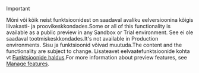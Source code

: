 > [!IMPORTANT]
> <span data-ttu-id="e491e-101">Mõni või kõik neist funktsioonidest on saadaval avaliku eelversioonina kõigis liivakasti- ja proovikeskkondades.</span><span class="sxs-lookup"><span data-stu-id="e491e-101">Some or all of this functionality is available as a public preview in any Sandbox or Trial environment.</span></span> <span data-ttu-id="e491e-102">See ei ole saadaval tootmiskeskkondades.</span><span class="sxs-lookup"><span data-stu-id="e491e-102">It's not available in Production environments.</span></span> <span data-ttu-id="e491e-103">Sisu ja funktsioonid võivad muutuda.</span><span class="sxs-lookup"><span data-stu-id="e491e-103">The content and the functionality are subject to change.</span></span> <span data-ttu-id="e491e-104">Lisateavet eelvaatefunktsioonide kohta vt [Funktsioonide haldus](../hr-admin-manage-features.md).</span><span class="sxs-lookup"><span data-stu-id="e491e-104">For more information about preview features, see [Manage features](../hr-admin-manage-features.md).</span></span>